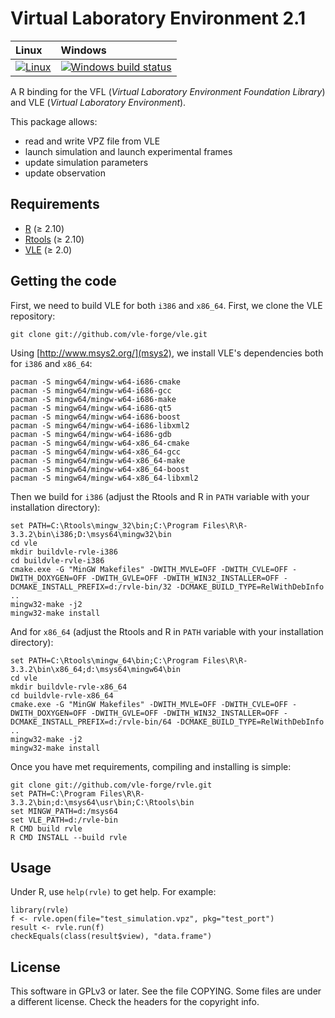 Virtual Laboratory Environment 2.1
==================================

| Linux | Windows |
| :---- | :---- |
| [![Linux](https://github.com/vle-forge/rvle/actions/workflows/Linux.yml/badge.svg?branch=master2.1)](https://github.com/vle-forge/rvle/actions/workflows/Linux.yml) | [![Windows build status][3]][4] |

[3]: https://ci.appveyor.com/api/projects/status/github/vle-forge/rvle?branch=master2.1&svg=true
[4]: https://ci.appveyor.com/project/vle-forge/rvle?branch=master2.1

A R binding for the VFL (*Virtual Laboratory Environment Foundation Library*) and VLE (*Virtual Laboratory Environment*).

This package allows:
- read and write VPZ file from VLE
- launch simulation and launch experimental frames
- update simulation parameters
- update observation

## Requirements

* [R](http://www.r-project.org) (≥ 2.10)
* [Rtools](https://cran.r-project.org/bin/windows/Rtools/) (≥ 2.10)
* [VLE](http://www.vle-project.org) (≥ 2.0)

## Getting the code

First, we need to build VLE for both `i386` and `x86_64`. First, we clone the VLE repository:

    git clone git://github.com/vle-forge/vle.git

Using [http://www.msys2.org/](msys2), we install VLE's dependencies both for
`i386` and `x86_64`:

    pacman -S mingw64/mingw-w64-i686-cmake
    pacman -S mingw64/mingw-w64-i686-gcc
    pacman -S mingw64/mingw-w64-i686-make
    pacman -S mingw64/mingw-w64-i686-qt5
    pacman -S mingw64/mingw-w64-i686-boost
    pacman -S mingw64/mingw-w64-i686-libxml2
    pacman -S mingw64/mingw-w64-i686-gdb
    pacman -S mingw64/mingw-w64-x86_64-cmake
    pacman -S mingw64/mingw-w64-x86_64-gcc
    pacman -S mingw64/mingw-w64-x86_64-make
    pacman -S mingw64/mingw-w64-x86_64-boost
    pacman -S mingw64/mingw-w64-x86_64-libxml2

Then we build for `i386` (adjust the Rtools and R in `PATH` variable with your
installation directory):

    set PATH=C:\Rtools\mingw_32\bin;C:\Program Files\R\R-3.3.2\bin\i386;D:\msys64\mingw32\bin
    cd vle
    mkdir buildvle-rvle-i386
    cd buildvle-rvle-i386
    cmake.exe -G "MinGW Makefiles" -DWITH_MVLE=OFF -DWITH_CVLE=OFF -DWITH_DOXYGEN=OFF -DWITH_GVLE=OFF -DWITH_WIN32_INSTALLER=OFF -DCMAKE_INSTALL_PREFIX=d:/rvle-bin/32 -DCMAKE_BUILD_TYPE=RelWithDebInfo ..
    mingw32-make -j2
    mingw32-make install

And for `x86_64` (adjust the Rtools and R in `PATH` variable with your
installation directory):

    set PATH=C:\Rtools\mingw_64\bin;C:\Program Files\R\R-3.3.2\bin\x86_64;d:\msys64\mingw64\bin
    cd vle
    mkdir buildvle-rvle-x86_64
    cd buildvle-rvle-x86_64
    cmake.exe -G "MinGW Makefiles" -DWITH_MVLE=OFF -DWITH_CVLE=OFF -DWITH_DOXYGEN=OFF -DWITH_GVLE=OFF -DWITH_WIN32_INSTALLER=OFF -DCMAKE_INSTALL_PREFIX=d:/rvle-bin/64 -DCMAKE_BUILD_TYPE=RelWithDebInfo ..
    mingw32-make -j2
    mingw32-make install

Once you have met requirements, compiling and installing is simple:

    git clone git://github.com/vle-forge/rvle.git
    set PATH=C:\Program Files\R\R-3.3.2\bin;d:\msys64\usr\bin;C:\Rtools\bin
    set MINGW_PATH=d:/msys64
    set VLE_PATH=d:/rvle-bin
    R CMD build rvle
    R CMD INSTALL --build rvle

## Usage

Under R, use `help(rvle)` to get help. For example:

    library(rvle)
    f <- rvle.open(file="test_simulation.vpz", pkg="test_port")
    result <- rvle.run(f)
    checkEquals(class(result$view), "data.frame")

## License

This software in GPLv3 or later. See the file COPYING. Some files are under a
different license. Check the headers for the copyright info.
